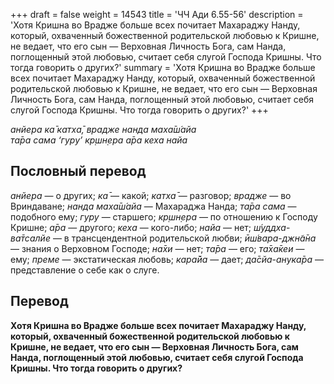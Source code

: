 +++
draft = false
weight = 14543
title = 'ЧЧ Ади 6.55-56'
description = 'Хотя Кришна во Врадже больше всех почитает Махараджу Нанду, который, охваченный божественной родительской любовью к Кришне, не ведает, что его сын — Верховная Личность Бога, сам Нанда, поглощенный этой любовью, считает себя слугой Господа Кришны. Что тогда говорить о других?'
summary = 'Хотя Кришна во Врадже больше всех почитает Махараджу Нанду, который, охваченный божественной родительской любовью к Кришне, не ведает, что его сын — Верховная Личность Бога, сам Нанда, поглощенный этой любовью, считает себя слугой Господа Кришны. Что тогда говорить о других?'
+++

_анйера ка̄ катха̄, врадже нанда маха̄ш́айа  
та̄ра сама ‘гуру’ кр̣шн̣ера а̄ра кеха найа_

## Пословный перевод

_анйера_ — о других; _ка̄_ — какой; _катха̄_ — разговор; _врадже_ — во Вриндаване; _нанда_ _маха̄ш́айа_ — Махараджа Нанда; _та̄ра_ _сама_ — подобного ему; _гуру_ — старшего; _кр̣шн̣ера_ — по отношению к Господу Кришне; _а̄ра_ — другого; _кеха_ — кого-либо; _найа_ — нет; _ш́уддха_\-_ва̄тсалйе_ — в трансцендентной родительской любви; _ӣш́вара_\-_джн̃а̄на_ — знания о Верховном Господе; _на̄хи_ — нет; _та̄ра_ — его; _та̄ха̄кеи_ — ему; _преме_ — экстатическая любовь; _кара̄йа_ — дает; _да̄сйа_\-_анука̄ра_ — представление о себе как о слуге.

## Перевод

**Хотя Кришна во Врадже больше всех почитает Махараджу Нанду, который, охваченный божественной родительской любовью к Кришне, не ведает, что его сын — Верховная Личность Бога, сам Нанда, поглощенный этой любовью, считает себя слугой Господа Кришны. Что тогда говорить о других?**
